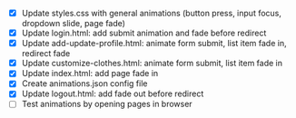 - [x] Update styles.css with general animations (button press, input focus, dropdown slide, page fade)
- [x] Update login.html: add submit animation and fade before redirect
- [x] Update add-update-profile.html: animate form submit, list item fade in, redirect fade
- [x] Update customize-clothes.html: animate form submit, list item fade in
- [x] Update index.html: add page fade in
- [x] Create animations.json config file
- [x] Update logout.html: add fade out before redirect
- [ ] Test animations by opening pages in browser
